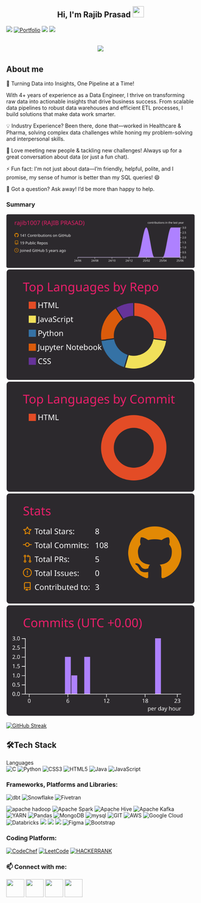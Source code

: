 <h2 align="center">Hi, I'm Rajib Prasad  <img src="https://user-images.githubusercontent.com/39955420/147578264-bae0526c-028a-49d2-8af8-d08bb4edbd2a.gif" height="30" width="30"></h2>

[![](https://img.shields.io/badge/LinkedIn-0077B5?style=for-the-badge&logo=linkedin&logoColor=white)](https://www.linkedin.com/in/rajib-prasad/)
[![Portfolio](https://img.shields.io/badge/Portfolio-%23000000.svg?style=for-the-badge&logo=firefox&logoColor=#FF7139)](https://drive.google.com/file/d/1ZKJzp7rwooijw3QwJZkPabiGNqd3ZASk/view?usp=sharing)
[![](https://img.shields.io/badge/Twitter-1DA1F2?style=for-the-badge&logo=twitter&logoColor=white)](https://twitter.com/rajibprasad007)
[![](https://img.shields.io/badge/Instagram-E4405F?style=for-the-badge&logo=instagram&logoColor=white)](https://www.instagram.com/mr_rajibprasad/)


<h2 align="center"><img src="https://user-images.githubusercontent.com/63140467/147845957-a7954747-ae04-462c-99d9-d47c0021753e.gif"></h2>


<h2>About me</h2>
🚀 Turning Data into Insights, One Pipeline at a Time!

With 4+ years of experience as a Data Engineer, I thrive on transforming raw data into actionable insights that drive business success. From scalable data pipelines to robust data warehouses and efficient ETL processes, I build solutions that make data work smarter.

💡 Industry Experience? Been there, done that—worked in Healthcare & Pharma, solving complex data challenges while honing my problem-solving and interpersonal skills.

🤝 Love meeting new people & tackling new challenges! Always up for a great conversation about data (or just a fun chat).

⚡ Fun fact: I'm not just about data—I’m friendly, helpful, polite, and I promise, my sense of humor is better than my SQL queries! 😄

💬 Got a question? Ask away! I’d be more than happy to help.

<h3>Summary</h3>


[![](https://raw.githubusercontent.com/rajib1007/rajib1007/master/profile-summary-card-output/monokai/0-profile-details.svg)](https://github.com/vn7n24fzkq/github-profile-summary-cards)
[![](https://raw.githubusercontent.com/rajib1007/rajib1007/master/profile-summary-card-output/monokai/1-repos-per-language.svg)](https://github.com/vn7n24fzkq/github-profile-summary-cards) [![](https://raw.githubusercontent.com/rajib1007/rajib1007/master/profile-summary-card-output/monokai/2-most-commit-language.svg)](https://github.com/vn7n24fzkq/github-profile-summary-cards)
[![](https://raw.githubusercontent.com/rajib1007/rajib1007/master/profile-summary-card-output/monokai/3-stats.svg)](https://github.com/vn7n24fzkq/github-profile-summary-cards) [![](https://raw.githubusercontent.com/rajib1007/rajib1007/master/profile-summary-card-output/monokai/4-productive-time.svg)](https://github.com/vn7n24fzkq/github-profile-summary-cards)



[![GitHub Streak](https://github-readme-streak-stats.herokuapp.com/?user=rajib1007&theme=dark&ring=FFB19A&hide_border=true&currStreakNum=F6A085&fire=F6A085&currStreakLabel=F6A085)](https://git.io/streak-stats)

<h2>🛠Tech Stack</h2>

Languages  
![C](https://img.shields.io/badge/c-%2300599C.svg?style=for-the-badge&logo=c&logoColor=white)
![Python](https://img.shields.io/badge/python-3670A0?style=for-the-badge&logo=python&logoColor=ffdd54)
![CSS3](https://img.shields.io/badge/css3-%231572B6.svg?style=for-the-badge&logo=css3&logoColor=white)
![HTML5](https://img.shields.io/badge/html5-%23E34F26.svg?style=for-the-badge&logo=html5&logoColor=white)
![Java](https://img.shields.io/badge/java-%23ED8B00.svg?style=for-the-badge&logo=java&logoColor=white)
![JavaScript](https://img.shields.io/badge/javascript-%23323330.svg?style=for-the-badge&logo=javascript&logoColor=%23F7DF1E)


<h3>Frameworks, Platforms and Libraries:</h3>

![dbt](https://a11ybadges.com/badge?logo=dbt)
![Snowflake](https://a11ybadges.com/badge?logo=snowflake)
![Fivetran](https://github.com/user-attachments/assets/b660fb61-1d07-46da-a68e-c56038a7daed)

![apache hadoop](https://user-images.githubusercontent.com/63140467/147852864-1a008502-31bb-4829-af6d-55521c917a7e.png)
![Apache Spark](https://a11ybadges.com/badge?logo=apachespark)
![Apache Hive](https://a11ybadges.com/badge?logo=apachehive)
![Apache Kafka](https://a11ybadges.com/badge?logo=apachekafka)
![YARN](https://img.shields.io/badge/Yarn-2C8EBB?style=for-the-badge&logo=yarn&logoColor=white)
![Pandas](https://img.shields.io/badge/pandas-%23150458.svg?style=for-the-badge&logo=pandas&logoColor=white)
![MongoDB](https://img.shields.io/badge/MongoDB-4EA94B?style=for-the-badge&logo=mongodb&logoColor=white)
![mysql](https://img.shields.io/badge/MySQL-005C84?style=for-the-badge&logo=mysql&logoColor=white)
![GIT](https://img.shields.io/badge/GIT-E44C30?style=for-the-badge&logo=git&logoColor=white)
![AWS](https://img.shields.io/badge/AWS-%23FF9900.svg?style=for-the-badge&logo=amazon-aws&logoColor=white)
![Google Cloud](https://img.shields.io/badge/GoogleCloud-%234285F4.svg?style=for-the-badge&logo=google-cloud&logoColor=white)
![Databricks](https://img.shields.io/badge/Google_chrome-4285F4?style=for-the-badge&logo=Google-chrome&logoColor=white)
![](https://img.shields.io/badge/Windows-0078D6?style=for-the-badge&logo=windows&logoColor=white)
![](https://img.shields.io/badge/Linux-FCC624?style=for-the-badge&logo=linux&logoColor=black)
![](https://img.shields.io/badge/Ubuntu-E95420?style=for-the-badge&logo=ubuntu&logoColor=white)
![Figma](https://img.shields.io/badge/Figma-F24E1E?style=for-the-badge&logo=figma&logoColor=white)
![Bootstrap](https://img.shields.io/badge/Bootstrap-563D7C?style=for-the-badge&logo=bootstrap&logoColor=white)


<h3>Coding Platform: </h3>

[![CodeChef](https://img.shields.io/badge/CodeChef-%23964B00.svg?style=for-the-badge&logo=CodeChef&logoColor=white)](https://www.codechef.com/users/rajib1007)
[![LeetCode](https://img.shields.io/badge/LeetCode-000000?style=for-the-badge&logo=LeetCode&logoColor=#d16c06)](https://leetcode.com/Rajib_1007/)
[![HACKERRANK](https://img.shields.io/badge/-Hackerrank-2EC866?style=for-the-badge&logo=HackerRank&logoColor=white)](https://www.hackerrank.com/rajibprasad1007)

<h3> 📫 Connect with me: </h3>

[<img src="https://user-images.githubusercontent.com/39955420/147572655-e5feabb1-2a36-467c-9906-1fc66d606b41.png" height="48" width="48">](https://www.linkedin.com/in/rajib-prasad/) 
[<img src="https://user-images.githubusercontent.com/39955420/147606108-506d542b-a344-43d3-a4a3-aadd775f5c0b.png" height="48" width="48">](https://resume-rajibprasad.netlify.app/)
[<img src="https://user-images.githubusercontent.com/39955420/147611479-36ad6cd0-3b53-4d46-8035-0bd940e01a57.png" height="48" width="48">](mailto:rajibprasad1007@gmail.com)
[<img src="https://user-images.githubusercontent.com/39955420/147572858-093e11d5-c974-43de-9795-f328d4cda097.png" height="48" width="48">](https://www.instagram.com/librajib7/)



